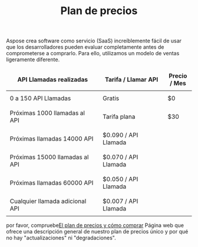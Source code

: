 ﻿---
title: Plan de precios
second_title: Aspose.Cells Cloud Documen
type: docs
url: /es/pricing-plan/
description: Aspose.Cells Cloud admite Excel para crear, convertir, fusionar, dividir, proteger, realizar operaciones con objetos internos, etc.
weight: 70
kwords: Excel, Office Nube, REST API, Hoja de cálculo, PDF, CSV, JSON, Markdown, Plan de precios
---
Aspose crea software como servicio (SaaS) increíblemente fácil de usar que los desarrolladores pueden evaluar completamente antes de comprometerse a comprarlo. Para ello, utilizamos un modelo de ventas ligeramente diferente.

<table style="font-size: 16px; width: 100%; border-collapse: collapse;">
    <thead>
        <tr>
            <th style="border: none;width:50%; padding: 10px;">API Llamadas realizadas</th>
            <th style="border: none;width:35%; padding: 10px;">Tarifa / Llamar API</th>
            <th style="border: none; width:29%;padding: 10px;">Precio / Mes</th>
        </tr>
    </thead>
    <tbody>
        <tr>
            <td style="border: none; padding: 10px;">0 a 150 API Llamadas</td>
            <td style="border: none; padding: 10px;">Gratis</td>
            <td style="border: none; padding: 10px;">$0</td>
        </tr>
        <tr>
            <td style="border: none; padding: 10px;">Próximas 1000 llamadas al API</td>
            <td style="border: none; padding: 10px;">Tarifa plana</td>
            <td style="border: none; padding: 10px;">$30</td>
        </tr>
        <tr>
            <td style="border: none; padding: 10px;">Próximas llamadas 14000 API</td>
            <td style="border: none; padding: 10px;">$0.090 / API Llamada</td>
            <td style="border: none; padding: 10px;"></td>
        </tr>
        <tr>
            <td style="border: none; padding: 10px;">Próximas 15000 llamadas al API</td>
            <td style="border: none; padding: 10px;">$0.070 / API Llamada</td>
            <td style="border: none; padding: 10px;"></td>
        </tr>
        <tr>
            <td style="border: none; padding: 10px;">Próximas llamadas 60000 API</td>
            <td style="border: none; padding: 10px;">$0.050 / API Llamada</td>
            <td style="border: none; padding: 10px;"></td>
        </tr>
        <tr>
            <td style="border: none; padding: 10px;">Cualquier llamada adicional API</td>
            <td style="border: none; padding: 10px;">$0.007 / API Llamada</td>
            <td style="border: none; padding: 10px;"></td>
        </tr>
    </tbody>
</table>


 por favor, compruebe[El plan de precios y cómo comprar](https://purchase.aspose.cloud/buy) Página web que ofrece una descripción general de nuestro plan de precios único y por qué no hay "actualizaciones" ni "degradaciones".
